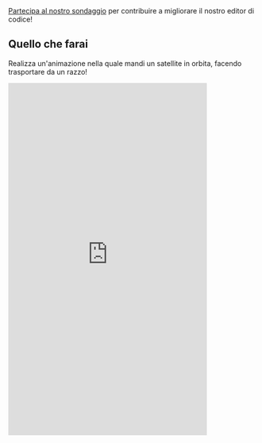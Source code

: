 <div class="c-survey-banner" style="width:100%">
  <a class="c-survey-banner__link" href="https://form.raspberrypi.org/f/code-editor-feedback" target="_blank">Partecipa al nostro sondaggio</a> per contribuire a migliorare il nostro editor di codice!
</div>

## Quello che farai

Realizza un'animazione nella quale mandi un satellite in orbita, facendo trasportare da un razzo!



<iframe src="https://editor.raspberrypi.org/en/embed/viewer/rocket-launch-example" width="400" height="710" frameborder="0" marginwidth="0" marginheight="0" allowfullscreen>
</iframe>
